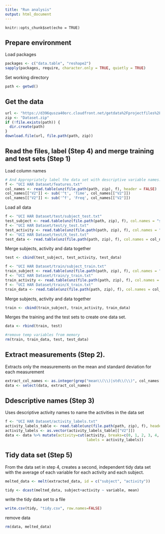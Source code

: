 ```yaml
---
title: "Run analysis"
output: html_document
---
```


```{r setup, include=FALSE}
knitr::opts_chunk$set(echo = TRUE)
```

## Prepare environment

Load packages
```r
packages <- c("data.table", "reshape2")
sapply(packages, require, character.only = TRUE, quietly = TRUE)
```
Set working directory
```r
path <- getwd()
```


## Get the data
```r
url <- "https://d396qusza40orc.cloudfront.net/getdata%2Fprojectfiles%2FUCI%20HAR%20Dataset.zip"
zip <- "Dataset.zip"
if (!file.exists(path)) {
  dir.create(path)
}
download.file(url, file.path(path, zip))
```

## Read the files, label (Step 4) and merge training and test sets (Step 1)

Load column names
```r
# And Appropriately label the data set with descriptive variable names.
f <- "UCI HAR Dataset/features.txt"
col_names <- read.table(unz(file.path(path, zip), f), header = FALSE)
col_names[["V2"]] <- sub('^t', 'Time', col_names[["V2"]])
col_names[["V2"]] <- sub('^f', 'Freq', col_names[["V2"]])
```
Load all data
```r
f <- "UCI HAR Dataset/test/subject_test.txt"
test_subject <- read.table(unz(file.path(path, zip), f), col.names = "subject", header = FALSE)
f <- "UCI HAR Dataset/test/y_test.txt"
test_activity <- read.table(unz(file.path(path, zip), f), col.names = "activity", header = FALSE)
f <- "UCI HAR Dataset/test/X_test.txt"
test_data <- read.table(unz(file.path(path, zip), f), col.names = col_names[["V2"]], header = FALSE)
```
Merge subjects, activity and data together
```r
test <- cbind(test_subject, test_activity, test_data)
```

```r
f <- "UCI HAR Dataset/train/subject_train.txt"
train_subject <- read.table(unz(file.path(path, zip), f), col.names = "subject", header = FALSE)
f <- "UCI HAR Dataset/train/y_train.txt"
train_activity <- read.table(unz(file.path(path, zip), f), col.names = "activity", header = FALSE)
f <- "UCI HAR Dataset/train/X_train.txt"
train_data <- read.table(unz(file.path(path, zip), f), col.names = col_names[["V2"]], header = FALSE)
```
Merge subjects, activity and data together
```r
train <- cbind(train_subject, train_activity, train_data)
```

Merges the training and the test sets to create one data set.
```r
data <- rbind(train, test)
```

```r
#remove temp variables from memory
rm(train, train_data, test, test_data)
```

## Extract measurements (Step 2).

Extracts only the measurements on the mean and standard deviation for each measurement
```r
extract_col_names <- as.integer(grep("mean\\(\\)|std\\(\\)", col_names[["V2"]]))
data <- select(data, extract_col_names)
```

## Ddescriptive names (Step 3)

Uses descriptive activity names to name the activities in the data set
```r
f <- "UCI HAR Dataset/activity_labels.txt"
activity_labels_table <- read.table(unz(file.path(path, zip), f), header = FALSE)
activity_labels <- as.vector(activity_labels_table[["V2"]])
data <- data %>% mutate(activity=cut(activity, breaks=c(0, 1, 2, 3, 4, 5, 6), 
                                     labels = activity_labels))
```

## Tidy data set (Step 5)
From the data set in step 4, creates a second, independent tidy data set with the average of each variable for each activity and each subject.

```r
melted_data <- melt(extracted_data, id = c("subject", "activity"))

tidy <- dcast(melted_data, subject+activity ~ variable, mean)
```
write the tidy data set to a file
```r
write.csv(tidy, "tidy.csv", row.names=FALSE)
```

remove data
```r
rm(data, melted_data)
```